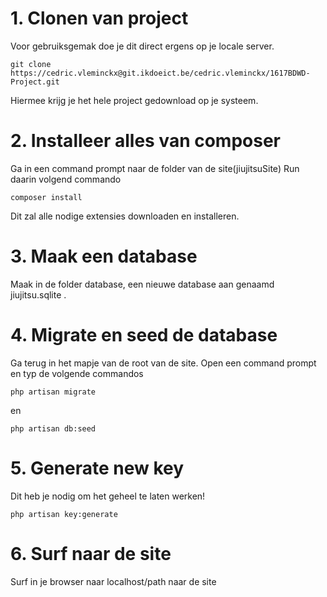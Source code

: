 # 1. Clonen van project
Voor gebruiksgemak doe je dit direct ergens op je locale server.
```
git clone https://cedric.vleminckx@git.ikdoeict.be/cedric.vleminckx/1617BDWD-Project.git
```
Hiermee krijg je het hele project gedownload op je systeem.


# 2. Installeer alles van composer
Ga in een command prompt naar de folder van de site(jiujitsuSite)
Run daarin volgend commando
```
composer install
```
Dit zal alle nodige extensies downloaden en installeren.

# 3. Maak een database
Maak in de folder database, een nieuwe database aan genaamd jiujitsu.sqlite .

# 4. Migrate en seed de database
Ga terug in het mapje van de root van de site.
Open een command prompt en typ de volgende commandos
```
php artisan migrate
```
en
```
php artisan db:seed
```

# 5. Generate new key
Dit heb je nodig om het geheel te laten werken!
```
php artisan key:generate
```

# 6. Surf naar de site
Surf in je browser naar localhost/path naar de site
